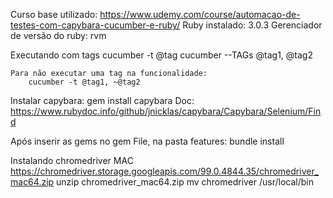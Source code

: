 Curso base utilizado: https://www.udemy.com/course/automacao-de-testes-com-capybara-cucumber-e-ruby/
Ruby instalado: 3.0.3
Gerenciador de versão do ruby: rvm

Executando com tags
    cucumber -t @tag
    cucumber --TAGs @tag1, @tag2

    Para não executar uma tag na funcionalidade:
        cucumber -t @tag1, ~@tag2

Instalar capybara:
    gem install capybara
Doc: https://www.rubydoc.info/github/jnicklas/capybara/Capybara/Selenium/Find

Após inserir as gems no gem File, na pasta features:
    bundle install

Instalando chromedriver MAC
    https://chromedriver.storage.googleapis.com/99.0.4844.35/chromedriver_mac64.zip
    unzip chromedriver_mac64.zip
    mv chromedriver /usr/local/bin
